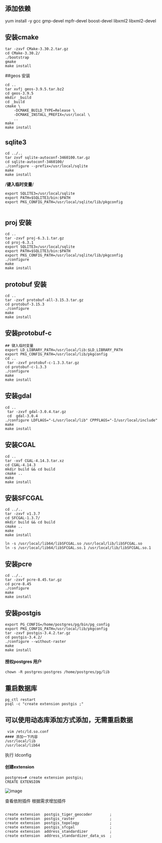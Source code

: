  ## 添加依赖
 yum install -y gcc gmp-devel  mpfr-devel  boost-devel libxml2 libxml2-devel

## 安装cmake 
```
tar -zxvf CMake-3.30.2.tar.gz 
cd CMake-3.30.2/
./bootstrap
gmake
make install
```
 

##geos 安装
```
cd ..
tar xvfj geos-3.9.5.tar.bz2 
cd geos-3.9.5
mkdir _build
cd _build
cmake \
    -DCMAKE_BUILD_TYPE=Release \
    -DCMAKE_INSTALL_PREFIX=/usr/local \
    ..
make
make install
 ``` 
 
 ## sqlite3 
 ```
 cd ../..
tar zxvf sqlite-autoconf-3460100.tar.gz
cd sqlite-autoconf-3460100/
./configure --prefix=/usr/local/sqlite
make
make install
```
 
/**********键入临时变量**********/
```
export SQLITE3=/usr/local/sqlite
export PATH=$SQLITE3/bin:$PATH
export PKG_CONFIG_PATH=/usr/local/sqlite/lib/pkgconfig
 
```


## proj 安装
```
cd ..
tar -zxvf proj-6.3.1.tar.gz
cd proj-6.3.1
export SQLITE3=/usr/local/sqlite
export PATH=$SQLITE3/bin:$PATH
export PKG_CONFIG_PATH=/usr/local/sqlite/lib/pkgconfig
./configure
make
make install
 ```
 
 
## protobuf 安装
```
cd .. 
tar -zxvf protobuf-all-3.15.3.tar.gz
cd protobuf-3.15.3
./configure
make
make install
```



 
## 安装protobuf-c
```
## 键入临时变量
export LD_LIBRARY_PATH=/usr/local/lib:$LD_LIBRARY_PATH
export PKG_CONFIG_PATH=/usr/local/lib/pkgconfig
cd ..
 tar -zxvf protobuf-c-1.3.3.tar.gz
cd protobuf-c-1.3.3
./configure
make
make install
```


## 安装gdal
```
cd ..
 tar -zxvf gdal-3.0.4.tar.gz 
 cd  gdal-3.0.4
./configure LDFLAGS="-L/usr/local/lib" CPPFLAGS="-I/usr/local/include"
make
make install

```

## 安装CGAL
```
cd .. 
tar -xvf CGAL-4.14.3.tar.xz
cd CGAL-4.14.3
mkdir build && cd build
cmake ..
make
make install
```
   
## 安装SFCGAL
```
cd ../..
tar -zxvf v1.3.7 
cd SFCGAL-1.3.7/
mkdir build && cd build
cmake .. 
make
make install

ln -s /usr/local/lib64/libSFCGAL.so /usr/local/lib/libSFCGAL.so
ln -s /usr/local/lib64/libSFCGAL.so.1 /usr/local/lib/libSFCGAL.so.1
``` 



## 安装pcre
```
cd ../..
tar -zxvf pcre-8.45.tar.gz 
cd pcre-8.45
./configure 
make
make install
```


## 安装postgis
```
export PG_CONFIG=/home/postgres/pg/bin/pg_config
export PKG_CONFIG_PATH=/usr/local/lib/pkgconfig
tar -zxvf postgis-3.4.2.tar.gz 
cd postgis-3.4.2/ 
./configure --without-raster
make 
make install 
```
#### 授权postgres 用户
```
chown -R postgres:postgres /home/postgres/pg/lib 
```

 
## 重启数据库
```
pg_ctl restart
psql -c "create extension postgis ;"
```
## 可以使用动态库添加方式添加，无需重启数据
```
 vim /etc/ld.so.conf
#### 添加一下内容
/usr/local/lib
/usr/local/lib64
```
 执行 ldconfig

 #### 创建extension
 ```
postgres=# create extension postgis;
CREATE EXTENSION
```


![image](https://github.com/user-attachments/assets/f9f24bff-182a-4e38-89bd-1696acab859b)

查看依附插件 根据需求增加插件
```

create extension  postgis_tiger_geocoder        ;
create extension  postgis_raster                ;
create extension  postgis_topology              ;
create extension  postgis_sfcgal                ;
create extension  address_standardizer          ;
create extension  address_standardizer_data_us  ;

```
